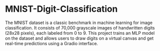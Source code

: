 # MNIST-Digit-Classification
The MNIST dataset is a classic benchmark in machine learning for image classification. It consists of 70,000 grayscale images of handwritten digits (28x28 pixels), each labeled from 0 to 9.  This project trains an MLP model on the dataset and allows users to draw digits on a virtual canvas and get real-time predictions using a Gradio interface.
